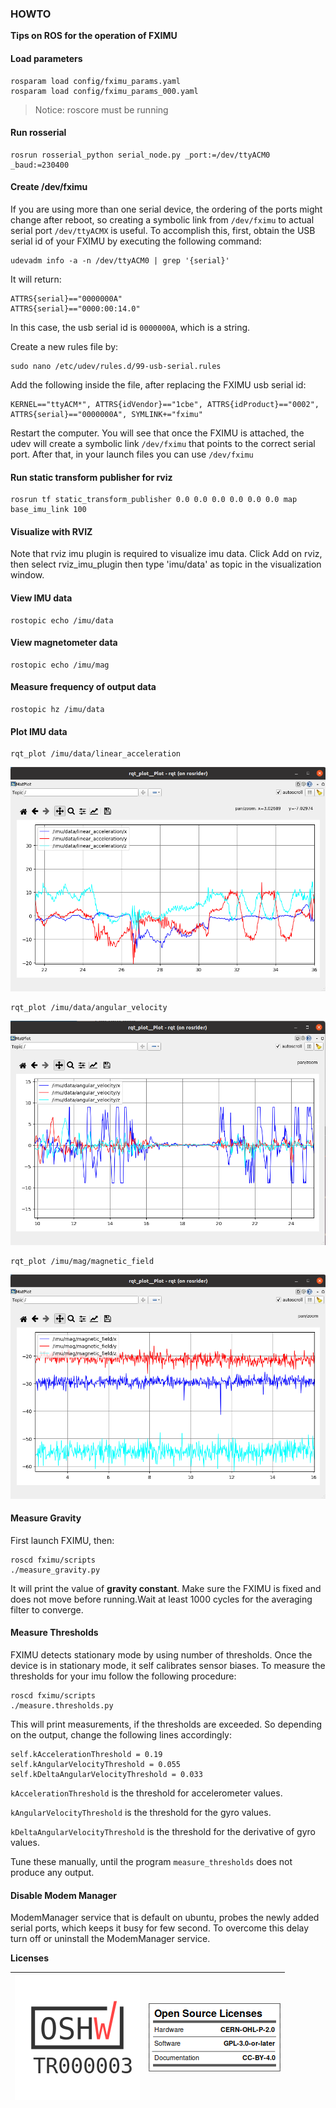 ### HOWTO

**Tips on ROS for the operation of FXIMU**

#### Load parameters 

```
rosparam load config/fximu_params.yaml
rosparam load config/fximu_params_000.yaml
```

>Notice: roscore must be running

#### Run rosserial

```
rosrun rosserial_python serial_node.py _port:=/dev/ttyACM0 _baud:=230400
```

#### Create /dev/fximu

If you are using more than one serial device, the ordering of the ports might change after reboot, so creating a symbolic link from `/dev/fximu` to actual serial port `/dev/ttyACMX` is useful. To accomplish this, first, obtain the USB serial id of your FXIMU by executing the following command:

```
udevadm info -a -n /dev/ttyACM0 | grep '{serial}'
```

It will return:

```
ATTRS{serial}=="0000000A"
ATTRS{serial}=="0000:00:14.0"
```

In this case, the usb serial id is `0000000A`, which is a string.

Create a new rules file by:

```
sudo nano /etc/udev/rules.d/99-usb-serial.rules
```

Add the following inside the file, after replacing the FXIMU usb serial id:

```
KERNEL=="ttyACM*", ATTRS{idVendor}=="1cbe", ATTRS{idProduct}=="0002", ATTRS{serial}=="0000000A", SYMLINK+="fximu"
```

Restart the computer. You will see that once the FXIMU is attached, the udev will create a symbolic link `/dev/fximu` that points to the correct serial port. After that, in your launch files you can use `/dev/fximu`


#### Run static transform publisher for rviz

```
rosrun tf static_transform_publisher 0.0 0.0 0.0 0.0 0.0 0.0 map base_imu_link 100 
```

#### Visualize with RVIZ

Note that rviz imu plugin is required to visualize imu data. Click Add on rviz, then select rviz\_imu\_plugin then type 'imu/data' as topic in the visualization window.

#### View IMU data

```
rostopic echo /imu/data
```

#### View magnetometer data

```
rostopic echo /imu/mag
```

#### Measure frequency of output data

```
rostopic hz /imu/data
```

#### Plot IMU data

```
rqt_plot /imu/data/linear_acceleration
```

![linear acceleration plot](https://raw.githubusercontent.com/ROSRider/fximu_doc/main/img/linear_acceleration.png)


```
rqt_plot /imu/data/angular_velocity
```

![angular velocity plot](https://raw.githubusercontent.com/ROSRider/fximu_doc/main/img/angular_velocity.png)

```
rqt_plot /imu/mag/magnetic_field
```

![magnetic field plot](https://raw.githubusercontent.com/ROSRider/fximu_doc/main/img/magnetic_field.png)

#### Measure Gravity

First launch FXIMU, then:

```
roscd fximu/scripts
./measure_gravity.py
```

It will print the value of **gravity constant**. Make sure the FXIMU is fixed and does not move before running.Wait at least 1000 cycles for the averaging filter to converge.


#### Measure Thresholds

FXIMU detects stationary mode by using number of thresholds. Once the device is in stationary mode, it self calibrates sensor biases. To measure the thresholds for your imu follow the following procedure:

```
roscd fximu/scripts
./measure.thresholds.py
```

This will print measurements, if the thresholds are exceeded. So depending on the output, change the following lines accordingly:

```console
self.kAccelerationThreshold = 0.19
self.kAngularVelocityThreshold = 0.055
self.kDeltaAngularVelocityThreshold = 0.033
```

`kAccelerationThreshold` is the threshold for accelerometer values.

`kAngularVelocityThreshold` is the threshold for the gyro values.

`kDeltaAngularVelocityThreshold` is the threshold for the derivative of gyro values.

Tune these manually, until the program `measure_thresholds` does not produce any output.

#### Disable Modem Manager

ModemManager service that is default on ubuntu, probes the newly added serial ports, which keeps it busy for few second. To overcome this delay turn off or uninstall the ModemManager service.

**Licenses**

|![tr000003](https://raw.githubusercontent.com/rosrider/fximu_doc/main/img/TR000003.png)   |![license](https://raw.githubusercontent.com/ROSRider/fximu_doc/main/img/license.png)|
|----|----|  

